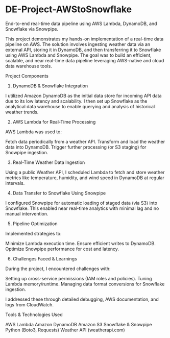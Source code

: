 # DE-Project-AWStoSnowflake
End-to-end real-time data pipeline using AWS Lambda, DynamoDB, and Snowflake via Snowpipe.



This project demonstrates my hands-on implementation of a real-time data pipeline on AWS. The solution involves ingesting weather data via an external API, storing it in DynamoDB, and then transferring it to Snowflake using AWS Lambda and Snowpipe. The goal was to build an efficient, scalable, and near real-time data pipeline leveraging AWS-native and cloud data warehouse tools.

Project Components

 1. DynamoDB & Snowflake Integration

I utilized Amazon DynamoDB as the initial data store for incoming API data due to its low latency and scalability. I then set up Snowflake as the analytical data warehouse to enable querying and analysis of historical weather trends.

 2. AWS Lambda for Real-Time Processing

AWS Lambda was used to:

 Fetch data periodically from a weather API.
 Transform and load the weather data into DynamoDB.
 Trigger further processing (or S3 staging) for Snowpipe ingestion.

3. Real-Time Weather Data Ingestion

Using a public Weather API, I scheduled Lambda to fetch and store weather metrics like temperature, humidity, and wind speed in DynamoDB at regular intervals.

4. Data Transfer to Snowflake Using Snowpipe

I configured Snowpipe for automatic loading of staged data (via S3) into Snowflake. This enabled near real-time analytics with minimal lag and no manual intervention.

5. Pipeline Optimization

Implemented strategies to:

 Minimize Lambda execution time.
 Ensure efficient writes to DynamoDB.
 Optimize Snowpipe performance for cost and latency.

6. Challenges Faced & Learnings

During the project, I encountered challenges with:

 Setting up cross-service permissions (IAM roles and policies).
 Tuning Lambda memory/runtime.
 Managing data format conversions for Snowflake ingestion.

I addressed these through detailed debugging, AWS documentation, and logs from CloudWatch.



Tools & Technologies Used

 AWS Lambda
 Amazon DynamoDB
 Amazon S3
 Snowflake & Snowpipe
 Python (Boto3, Requests)
 Weather API (weatherapi.com)
